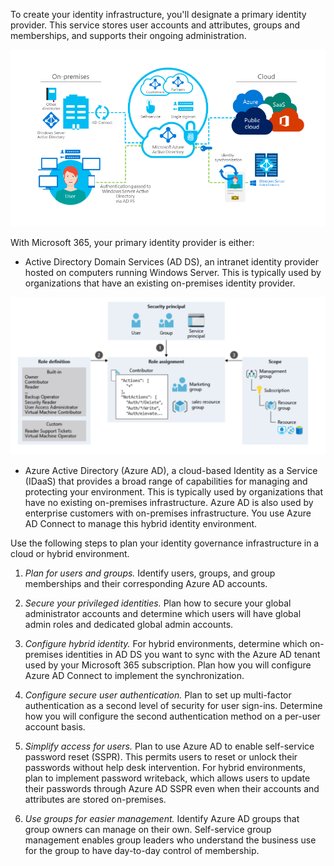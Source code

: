 To create your identity infrastructure, you'll designate a primary identity provider. This service stores user accounts and attributes, groups and memberships, and supports their ongoing administration. 

  ![Identity Lifecycle](../media/icon10.png)

With Microsoft 365, your primary identity provider is either: 

- Active Directory Domain Services (AD DS), an intranet identity provider hosted on computers running Windows Server. This is typically used by organizations that have an existing on-premises identity provider.

 ![Identity Lifecycle](../media/icon11.png)

- Azure Active Directory (Azure AD), a cloud-based Identity as a Service (IDaaS) that provides a broad range of capabilities for managing and protecting your environment. This is typically used by organizations that have no existing on-premises infrastructure. Azure AD is also used by enterprise customers with on-premises infrastructure. You use Azure AD Connect to manage this hybrid identity environment.

Use the following steps to plan your identity governance infrastructure in a cloud or hybrid environment.

1. *Plan for users and groups.* Identify users, groups, and group memberships and their corresponding Azure AD accounts.

2. *Secure your privileged identities.* Plan how to secure your global administrator accounts and determine which users will have global admin roles and dedicated global admin accounts.

3. *Configure hybrid identity.* For hybrid environments, determine which on-premises identities in AD DS you want to sync with the Azure AD tenant used by your Microsoft 365 subscription. Plan how you will configure Azure AD Connect to implement the synchronization.

4. *Configure secure user authentication.* Plan to set up multi-factor authentication as a second level of security for user sign-ins. Determine how you will configure the second authentication method on a per-user account basis.

5. *Simplify access for users.* Plan to use Azure AD to enable self-service password reset (SSPR). This permits users to reset or unlock their passwords without help desk intervention. For hybrid environments, plan to implement password writeback, which allows users to update their passwords through Azure AD SSPR even when their accounts and attributes are stored on-premises.

6. *Use groups for easier management.* Identify Azure AD groups that group owners can manage on their own. Self-service group management enables group leaders who understand the business use for the group to have day-to-day control of membership.
